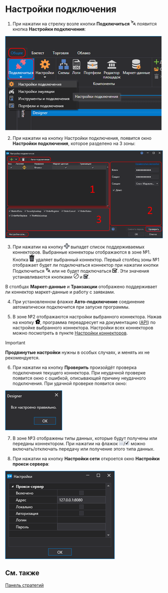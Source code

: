 # Настройки подключения

1. При нажатии на стрелку возле кнопки **Подключиться** ![Designer The quick access toolbar 00](../../images/designer_quick_access_toolbar_00.png) появится кнопка **Настройки подключения**:

![Designer The connection settings 00](../../images/designer_connection_settings_00.png)

2. При нажатии на кнопку Настройки подключения, появится окно **Настройки подключения**, которое разделено на 3 зоны:

![Designer The connection settings 01](../../images/designer_connection_settings_01.png)

3. При нажатии на кнопку ![Designer The connection settings 02](../../images/designer_connection_settings_02.png) выпадет список поддерживаемых коннекторов. Выбранные коннекторы отображаются в зоне №1. Кнопка ![Designer The connection settings 03](../../images/designer_connection_settings_03.png) удаляет выбранный коннектор. Первый столбец зоны №1 отображает будет ли подключаться коннектор при нажатии кнопки Подключиться ![Designer The connection settings 04](../../images/designer_connection_settings_04.png) или не будет подключаться ![Designer The connection settings 05](../../images/designer_connection_settings_05.png). Эти значения устанавливаются кнопками ![Designer The connection settings 06](../../images/designer_connection_settings_06.png) и ![Designer The connection settings 07](../../images/designer_connection_settings_07.png).

В столбцах **Маркет\-данные** и **Транзакции** отображено поддерживает ли коннектор маркет\-данные и работу с заявками.

4. При установленном флажке **Авто\-подключение** соединение автоматически подключится при запуске программы.

5. В зоне №2 отображаются настройки выбранного коннектора. Нажав на кнопку ![Designer The connection settings 09](../../images/designer_connection_settings_09.png), программа переадресует на документацию ([API](../api.md)) по настройке выбранного коннектора. Настройки всех коннекторов можно посмотреть в пункте [Настройки коннекторов](connections_settings/connectors_settings.md).

  > [!IMPORTANT]
  > **Продвинутые настройки** нужны в особых случаях, и менять их не рекомендуется.

6. При нажатии на кнопку **Проверить** произойдёт проверка подключения текущего коннектора. При неудачной проверке появится окно с ошибкой, описывающей причину неудачного подключения. При удачной проверке появится окно:

![Designer The connection settings 10](../../images/designer_connection_settings_10.png)

7. В зоне №3 отображены типы данных, которые будут получены или переданы коннектором. При нажатии на флажок ![Designer The connection settings 11](../../images/designer_connection_settings_11.png)\/![Designer The connection settings 12](../../images/designer_connection_settings_12.png) можно включать\/отключать передачу или получение этого типа данных.

8. При нажатии на кнопку **Настройки сети** откроется окно **Настройки прокси сервера**:

![Designer The connection settings 13](../../images/designer_connection_settings_13.png)

## См. также

[Панель стратегий](live_execution/strategies_dashboard.md)

